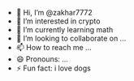 - 👋 Hi, I’m @zakhar7772
- 👀 I’m interested in crypto
- 🌱 I’m currently learning math
- 💞️ I’m looking to collaborate on ...
- 📫 How to reach me ...
- 😄 Pronouns: ...
- ⚡ Fun fact: i love dogs

<!---
zakhar7772/zakhar7772 is a ✨ special ✨ repository because its `README.md` (this file) appears on your GitHub profile.
You can click the Preview link to take a look at your changes.
--->
